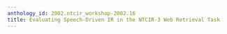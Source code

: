 ```yaml
---
anthology_id: 2002.ntcir_workshop-2002.16
title: Evaluating Speech-Driven IR in the NTCIR-3 Web Retrieval Task
---
```

